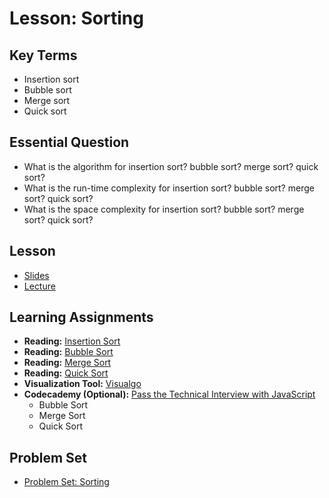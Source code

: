 # Lesson: Sorting

## Key Terms

- Insertion sort
- Bubble sort
- Merge sort
- Quick sort

## Essential Question

- What is the algorithm for insertion sort? bubble sort? merge sort? quick sort?
- What is the run-time complexity for insertion sort? bubble sort? merge sort? quick sort?
- What is the space complexity for insertion sort? bubble sort? merge sort? quick sort?

## Lesson

- [Slides](https://docs.google.com/presentation/d/1skFuSkYeeJaE0nCvYi3HcQiCEU5yFeNrXBoQ5XbqLOs/edit?usp=sharing)
- [Lecture](https://us02web.zoom.us/rec/share/kLdMS2by8RX4s4nr1xPUaid9LaelqznOL7-76sIh19pVswYqBrCwV_cWG-D3dDFM.TReugKuSXQJjAsvv)

## Learning Assignments

- **Reading:** [Insertion Sort](https://www.geeksforgeeks.org/insertion-sort/)
- **Reading:** [Bubble Sort](https://www.geeksforgeeks.org/bubble-sort/)
- **Reading:** [Merge Sort](https://www.geeksforgeeks.org/merge-sort/)
- **Reading:** [Quick Sort](https://www.geeksforgeeks.org/quick-sort/)
- **Visualization Tool:** [Visualgo](https://visualgo.net/bn/sorting)
- **Codecademy (Optional):** [Pass the Technical Interview with JavaScript](https://www.codecademy.com/learn/paths/pass-the-technical-interview-with-javascript)
  - Bubble Sort
  - Merge Sort
  - Quick Sort

## Problem Set

- [Problem Set: Sorting](https://classroom.github.com/a/FyaBHqDd)
